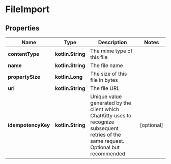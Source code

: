 
# FileImport

## Properties
Name | Type | Description | Notes
------------ | ------------- | ------------- | -------------
**contentType** | **kotlin.String** | The mime type of this file | 
**name** | **kotlin.String** | The file name | 
**propertySize** | **kotlin.Long** | The size of this file in bytes | 
**url** | **kotlin.String** | The file URL | 
**idempotencyKey** | **kotlin.String** | Unique value generated by the client which ChatKitty uses to recognize subsequent retries of the same request. Optional but recommended |  [optional]



